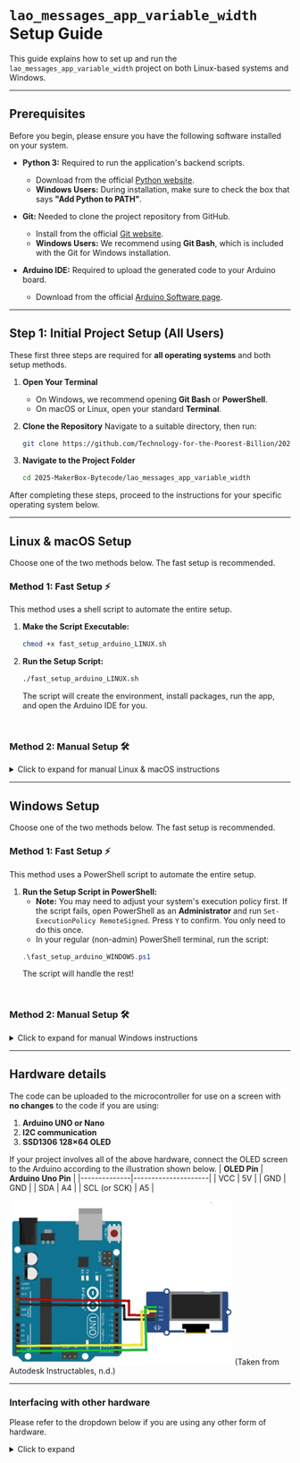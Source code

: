 # `lao_messages_app_variable_width` Setup Guide

This guide explains how to set up and run the `lao_messages_app_variable_width` project on both Linux-based systems and Windows.

---

## **Prerequisites**

Before you begin, please ensure you have the following software installed on your system.

* **Python 3:** Required to run the application's backend scripts.
    * Download from the official [Python website](https://www.python.org/downloads/).
    * **Windows Users:** During installation, make sure to check the box that says **"Add Python to PATH"**.

* **Git:** Needed to clone the project repository from GitHub.
    * Install from the official [Git website](https://git-scm.com/downloads).
    * **Windows Users:** We recommend using **Git Bash**, which is included with the Git for Windows installation.

* **Arduino IDE:** Required to upload the generated code to your Arduino board.
    * Download from the official [Arduino Software page](https://www.arduino.cc/en/software).

---

## **Step 1: Initial Project Setup (All Users)**

These first three steps are required for **all operating systems** and both setup methods.

1.  **Open Your Terminal**
    * On Windows, we recommend opening **Git Bash** or **PowerShell**.
    * On macOS or Linux, open your standard **Terminal**.

2.  **Clone the Repository**
    Navigate to a suitable directory, then run:
    ```bash
    git clone https://github.com/Technology-for-the-Poorest-Billion/2025-MakerBox-Bytecode.git
    ```

3.  **Navigate to the Project Folder**
    ```bash
    cd 2025-MakerBox-Bytecode/lao_messages_app_variable_width
    ```

After completing these steps, proceed to the instructions for your specific operating system below.

---

## **Linux & macOS Setup**

Choose one of the two methods below. The fast setup is recommended.

### Method 1: Fast Setup ⚡

This method uses a shell script to automate the entire setup.

1.  **Make the Script Executable:**
    ```bash
    chmod +x fast_setup_arduino_LINUX.sh
    ```

2.  **Run the Setup Script:**
    ```bash
    ./fast_setup_arduino_LINUX.sh
    ```
    The script will create the environment, install packages, run the app, and open the Arduino IDE for you.

<br>

### Method 2: Manual Setup 🛠️
<details>
<summary>Click to expand for manual Linux & macOS instructions</summary>

1.  **Create a Python Virtual Environment:**
    ```bash
    python3 -m venv .venv
    ```

2.  **Activate the Virtual Environment:**
    ```bash
    source .venv/bin/activate
    ```
    Your terminal prompt should now show `(.venv)`.

3.  **Install Python Dependencies:**
    ```bash
    pip install -r requirements.txt
    ```

4.  **Run the Python Application:**
    ```bash
    python run.py
    ```

5.  **Launch Arduino IDE:**
    * Open the Arduino IDE application.
    * Go to `File > Open...` and navigate to the project's `arduino_code` folder.
    * Open the main sketch file: `arduino_code.ino`.

6.  **Deactivate Virtual Environment:** When finished, you can exit the environment by typing:
    ```bash
    deactivate
    ```
</details>

---

## **Windows Setup**

Choose one of the two methods below. The fast setup is recommended.

### Method 1: Fast Setup ⚡

This method uses a PowerShell script to automate the entire setup.

1.  **Run the Setup Script in PowerShell:**
    * **Note:** You may need to adjust your system's execution policy first. If the script fails, open PowerShell as an **Administrator** and run `Set-ExecutionPolicy RemoteSigned`. Press `Y` to confirm. You only need to do this once.
    * In your regular (non-admin) PowerShell terminal, run the script:
    ```powershell
    .\fast_setup_arduino_WINDOWS.ps1
    ```
    The script will handle the rest!

<br>

### Method 2: Manual Setup 🛠️
<details>
<summary>Click to expand for manual Windows instructions</summary>
    
1.  **Create a Python Virtual Environment:**
    ```bash
    python -m venv .venv
    ```

2.  **Activate the Virtual Environment:**
    * In **Git Bash** or **PowerShell**:
        ```bash
        source .venv/Scripts/activate
        ```
    * In **Windows Command Prompt (CMD)**:
        ```cmd
        .\.venv\Scripts\activate
        ```
    Your command prompt should now be prefixed with `(.venv)`.

3.  **Install Python Dependencies:**
    ```bash
    pip install -r requirements.txt
    ```

4.  **Run the Python Application:**
    ```bash
    python run.py
    ```

5.  **Launch Arduino IDE:**
    * Open the Arduino IDE application.
    * Go to `File > Open...` and navigate to the project's `arduino_code` folder.
    * Open the main sketch file: `arduino_code.ino`.

6.  **Deactivate Virtual Environment:** When finished, you can exit the environment by typing:
    ```bash
    deactivate
    ```
</details>

---
## Hardware details 
The code can be uploaded to the microcontroller for use on a screen with **no changes** to the code if you are using:
1. **Arduino UNO or Nano**
2. **I2C communication**
3. **SSD1306 128×64 OLED**
   
If your project involves all of the above hardware, connect the OLED screen to the Arduino according to the illustration shown below. 
| **OLED Pin** | **Arduino Uno Pin** |
|--------------|---------------------|
| VCC          | 5V                  |
| GND          | GND                 |
| SDA          | A4                  |
| SCL (or SCK) | A5                  |

<img src="../www/assets/I2C connection.png" alt="Electrical Wiring" width="400"/>
(Taken from Autodesk Instructables, n.d.)

---

### Interfacing with other hardware 
Please refer to the dropdown below if you are using any other form of hardware.
<details>
<summary>Click to expand</summary>

## **Technical Details: Code Portability for Other Screens**

The Arduino code in this project is highly portable to other screens thanks to the Adafruit GFX library. The table below outlines which parts of the code are portable and what actions are required to adapt it for different display types like graphical LCDs or E-Ink screens.

| **Code Section / Function** | **Different OLED** | **LCD** | **E-Ink** | ⚠️ **Action** |
|:---|:---|:---|:---|:---|
| `#include <Wire.h>` (I2C) | Depends | Depends | Depends | Replace with `SPI.h` if using SPI — see SPI section for more details. |
| `#include <Adafruit_SSD1306.h>` | Yes (if SSD1306) | No | No | Replace with correct driver. |
| `Adafruit_SSD1306 display(...)` | Yes (if SSD1306) | No | No | Replace with correct constructor. |
| `display.begin(...)` | Yes (if SSD1306) | No | No | Replace with display's `.begin()` or `.init()`. |
| `#define SCREEN_WIDTH / HEIGHT` | Depends | Depends | Depends | Update to match your display's resolution. |
| `drawBitmap(...)` | Yes | ⚠️ Color update | ⚠️ Use different function | Replace `SSD1306_WHITE` or use `drawInvertedBitmap()` for E-Ink. |
| `Data files (.h)` | Yes | Yes | Yes | None. The core data is 100% portable. |
| `scrollPhrase()` | Yes | Yes | No | Works perfectly for LCD/OLED. Unsuitable for E-Ink due to rapid updates. |
| `staticPhrase()` | Yes | Yes | Yes | Works perfectly for LCD/OLED. Ideal for E-Ink. |

<details>
<summary> More Guidance on Switching from I²C to SPI Display </summary>

If you're replacing an I²C display with an SPI display, here are the required code changes:

#### 1. Remove I²C-Specific Code

Delete or comment out the following:

```cpp
#include <Wire.h>
Wire.begin();
```

#### 2. Add SPI-Specific Code

Replace it with the appropriate SPI setup. Here's an example using an Adafruit ILI9341 display:

```cpp
#include <SPI.h>
#include <Adafruit_ILI9341.h>

// Define the SPI control pins (replace number with your connections)
#define TFT_CS   10 
#define TFT_DC    9
#define TFT_RST   8

// Example display object
Adafruit_ILI9341 tft(TFT_CS, TFT_DC, TFT_RST);

//update the setup function
void setup() {
  SPI.begin();     // Start the SPI bus
  tft.begin();     // Initialize the display
}
```
</details> 

## **Technical Details: Code Portability for Other Microcontrollers**

| Code Aspect / Feature | Arduino (AVR - Uno/Nano) | ESP32 / ESP8266 | Raspberry Pi Pico (RP2040) |
| :--- | :--- | :--- | :--- |
| **Core C++ Logic** | **Baseline** | ✅ **Highly Portable** | ✅ **Highly Portable** |
| **Libraries (Adafruit GFX)** | **Baseline** | ✅ **Fully Supported** | ✅ **Fully Supported** |
| **Hardware I2C (`Wire.h`)** <br>Refer to *More Guidance on Switching from I²C to SPI Display*| **Baseline** | ✅ **Highly Portable** | ✅ **Highly Portable** |
| **Memory (`PROGMEM` and `memcpy_P()`)** | ✅ Baseline — required |⚠️ **Action Required** — prefer `const` and `memcpy()` |⚠️ **Action Required** — use `const` and `memcpy()` |
||**Required.** PROGMEM and <avr/pgmspace.h> are essential to store large data (bitmaps) in flash memory to save precious RAM (2KB on Uno). Requires `memcpy_P()` to read from flash. | These boards have far more RAM.`PROGMEM` is often ignored by ESP cores; use `const` instead. Replace `memcpy_P()` with `memcpy()` to read the data from memory. | `PROGMEM` unsupported — use `const` only. Replace `memcpy_P()` with `memcpy()`.|
| **Pin Definitions** | **Baseline** | ⚠️ **Action Required** | ⚠️ **Action Required** |
| | Uses standard Arduino pin numbers. | Pin numbers correspond to the ESP32's GPIO numbers (e.g., `GPIO21`, `GPIO22`). You must update these for your screen's wiring in `Wire.h()`. | Pin numbers correspond to the Pico's GP numbers (e.g., `GP0`, `GP1`). You must update these in `Wire.h()` |

</details>
